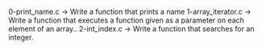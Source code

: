 0-print_name.c -> Write a function that prints a name
1-array_iterator.c -> Write a function that executes a function given as a parameter on each element of an array..
2-int_index.c -> Write a function that searches for an integer.

